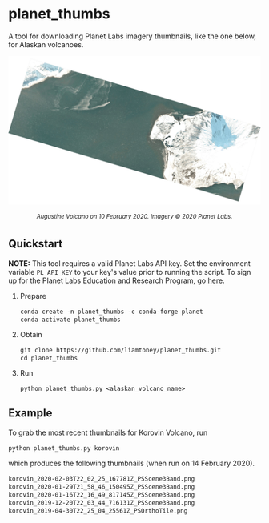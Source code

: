 # planet_thumbs

A tool for downloading Planet Labs imagery thumbnails, like the one below, for
Alaskan volcanoes.

![](example_thumbnail.jpg)

<p align="center">
  <sup><i>Augustine Volcano on 10 February 2020. Imagery © 2020 Planet Labs.</i></sup>
</p>

## Quickstart

**NOTE:** This tool requires a valid Planet Labs API key. Set the environment
variable `PL_API_KEY` to your key's value prior to running the script. To sign
up for the Planet Labs Education and Research Program, go
[here](https://www.planet.com/markets/education-and-research/).

1. Prepare
   ```
   conda create -n planet_thumbs -c conda-forge planet
   conda activate planet_thumbs
   ```

2. Obtain
   ```
   git clone https://github.com/liamtoney/planet_thumbs.git
   cd planet_thumbs
   ```

3. Run
   ```
   python planet_thumbs.py <alaskan_volcano_name>
   ```

## Example

To grab the most recent thumbnails for Korovin Volcano, run
```
python planet_thumbs.py korovin
```
which produces the following thumbnails (when run on 14 February 2020).
```
korovin_2020-02-03T22_02_25_167781Z_PSScene3Band.png
korovin_2020-01-29T21_58_46_150495Z_PSScene3Band.png
korovin_2020-01-16T22_16_49_817145Z_PSScene3Band.png
korovin_2019-12-20T22_03_44_716131Z_PSScene3Band.png
korovin_2019-04-30T22_25_04_25561Z_PSOrthoTile.png
```
